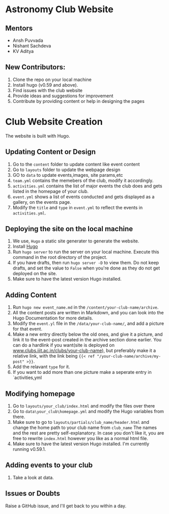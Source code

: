 # Astronomy Club Website

## Mentors
- Ansh Puvvada
- Nishant Sachdeva
- KV Aditya

## New Contributors:
1. Clone the repo on your local machine
2. Install hugo (v0.59 and above).
3. Find issues with the club website
4. Provide ideas and suggestions for improvement
5. Contribute by providing content or help in designing the pages 

# Club Website Creation 

The website is built with Hugo. 

## Updating Content or Design

1. Go to the `content` folder to update content like event content
2. Go to `layouts` folder to update the webpage design
2. GO to `data` to update events,images, site params,etc 
5. `team.yml` contains the memebers of the club, modify it accordingly.
6. `activities.yml` contains the list of major events the club does and gets listed in the homepage of your club. 
7. `event.yml` shows a list of events conducted and gets displayed as a gallery, on the events page. 
5. Modify the `title` and `type` in `event.yml` to reflect the events in `activities.yml`.

## Deploying the site on the local machine 
1. We use, `Hugo` a static site generater to generate the website. 
2. Install [Hugo](https://gohugo.io/getting-started/installing/) 
5. Run `hugo server` to run the server on your local machine. Execute this command in the root directory of the project. 
6. If you have drafts, then run `hugo server -D` to view them. Do not keep drafts, and set the value to `False` when you're done as they do not get deployed on the site.  
7. Make sure to have the latest version Hugo installed. 

## Adding Content 

1. Run `hugo new event_name.md` in the `/content/your-club-name/archive`. 
2. All the content posts are written in Markdown, and you can look into the Hugo Documentation for more details.
3. Modify the `event.yl` file in the `/data/your-club-name/`, and add a picture for that event. 
4. Make a new entry directly below the old ones, and give it a picture, and link it to the event-post created in the archive section done earlier. You can do a hardlink if you want(site is deployed on www.clubs.iiit.ac.in/clubs/your-club-name), but preferably make it a relative link, with the link being `{{< ref "/your-club-name/archive/my-post" >}}`.
5. Add the relavant `type` for it. 
6. If you want to add more than one picture make a seperate entry in `activities,yml


## Modifying homepage 

1. Go to `layouts/your_club/index.html` and modify the files over there 
2. Go to `data\your_club\homepage.yml` and modify the Hugo variables from there. 
3. Make sure to go to `layouts/partials/club_name/header.html` and change the home path to your club name from `club_name`
The names and the rest are pretty self-explanatory. In case you don't like it, you are free to rewrite `index.html` however you like as a normal html file. 
6. Make sure to have the latest version Hugo installed. I'm currently running v0.59.1. 

## Adding events to your club 

1. Take a look at data. 

## Issues or Doubts

Raise a GitHub issue, and I'll get back to you within a day. 